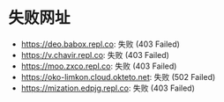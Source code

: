 # 失败网址
- https://deo.babox.repl.co: 失败 (403
Failed)
- https://v.chavir.repl.co: 失败 (403
Failed)
- https://moo.zxco.repl.co: 失败 (403
Failed)
- https://oko-limkon.cloud.okteto.net: 失败 (502
Failed)
- https://mization.edpjg.repl.co: 失败 (403
Failed)
